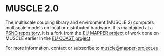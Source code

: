 MUSCLE 2.0
=============

The multiscale coupling library and environment (MUSCLE 2) computes multiscale models on local or
distributed hardware. It is maintained at a [PSNC repository][1]. It is a fork from the [EU MAPPER project][2]
of work done on MUSCLE earlier in the [EU COAST project][3].

For more information, contact or subscribe to
<muscle@mapper-project.eu>

[1]: http://apps.man.poznan.pl/trac/muscle "PSNC repository for MUSCLE"
[2]: http://www.mapper-project.eu/ "MAPPER project"
[3]: http://www.complex-automata.org/ "Complex Automata"
